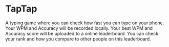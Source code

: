 # TapTap

A typing game where you can check how fast you can type on your phone. Your WPM and Accuracy will be recorded locally. Your best WPM and Accuracy score will be uploaded to a online leaderboard. You can check your rank and how you compare to other people on this leaderboard. 



